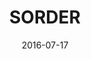 ---
title: "SORDER"
date: 2016-07-17
picture: "/assets/camera-roll/2016/07/2016-07-17-sorder/20160717_012248472_iOS.jpg"
thumbnail: "/assets/camera-roll/2016/07/2016-07-17-sorder/20160717_012248472_iOS-thumbnail.jpg"
type: picture
tags:
  - Artist Unknown
  - photograph
  - reflection
  - Seattle
  - window
---
